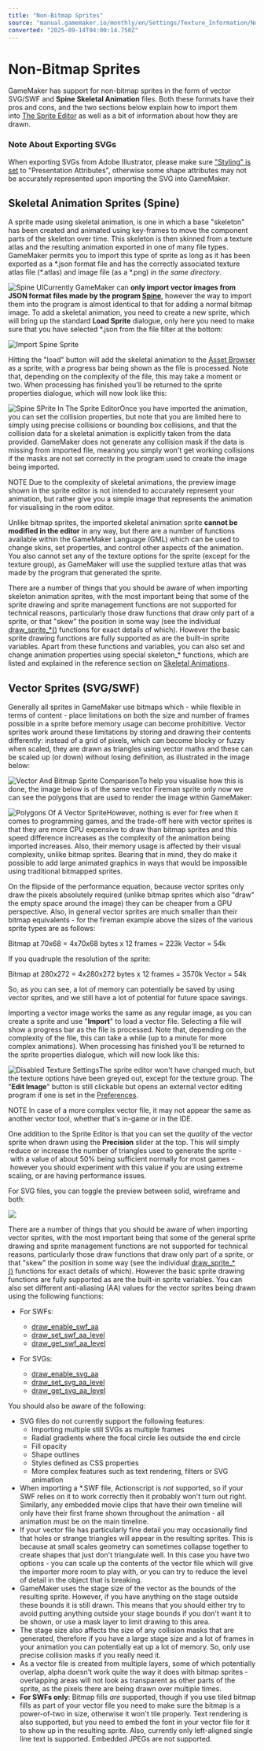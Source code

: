 ```yaml
---
title: "Non-Bitmap Sprites"
source: "manual.gamemaker.io/monthly/en/Settings/Texture_Information/Non-Bitmap_Sprites.htm"
converted: "2025-09-14T04:00:14.750Z"
---
```


# Non-Bitmap Sprites

GameMaker has support for non-bitmap sprites in the form of vector SVG/SWF and **Spine Skeletal Animation** files. Both these formats have their pros and cons, and the two sections below explain how to import them into [The Sprite Editor](../../The_Asset_Editors/Sprites.md) as well as a bit of information about how they are drawn.

### Note About Exporting SVGs

When exporting SVGs from Adobe Illustrator, please make sure ["Styling" is set](http://helpx.adobe.com/illustrator/using/exporting-artwork.html#svg-export-options) to "Presentation Attributes", otherwise some shape attributes may not be accurately represented upon importing the SVG into GameMaker.

## Skeletal Animation Sprites (Spine)

A sprite made using skeletal animation, is one in which a base "skeleton" has been created and animated using key-frames to move the component parts of the skeleton over time. This skeleton is then skinned from a texture atlas and the resulting animation exported in one of many file types. GameMaker permits you to import this type of sprite as long as it has been exported as a \*.json format file and has the correctly associated texture atlas file (\*.atlas) and image file (as a \*.png) _in the same directory_.

![Spine UI](../../assets/Images/Settings/Spine_Example.png)Currently GameMaker can **only import vector images from JSON format files made by the program [Spine](https://esotericsoftware.com/)**, however the way to import them into the program is almost identical to that for adding a normal bitmap image. To add a skeletal animation, you need to create a new sprite, which will bring up the standard **Load Sprite** dialogue, only here you need to make sure that you have selected \*.json from the file filter at the bottom:

![Import Spine Sprite](../../assets/Images/Settings/Spine_Import.png)

Hitting the "load" button will add the skeletal animation to the [Asset Browser](../../Introduction/The_Asset_Browser.md) as a sprite, with a progress bar being shown as the file is processed. Note that, depending on the complexity of the file, this may take a moment or two. When processing has finished you'll be returned to the sprite properties dialogue, which will now look like this:

![Spine SPrite In The Sprite Editor](../../assets/Images/Settings/Spine_OptionsDisabled.png)Once you have imported the animation, you can set the collision properties, but note that you are limited here to simply using precise collisions or bounding box collisions, and that the collision data for a skeletal animation is explicitly taken from the data provided. GameMaker does not generate any collision mask if the data is missing from imported file, meaning you simply won't get working collisions if the masks are not set correctly in the program used to create the image being imported.

NOTE Due to the complexity of skeletal animations, the preview image shown in the sprite editor is not intended to accurately represent your animation, but rather give you a simple image that represents the animation for visualising in the room editor.

Unlike bitmap sprites, the imported skeletal animation sprite **cannot be modified in the editor** in any way, but there are a number of functions available within the GameMaker Language (GML) which can be used to change skins, set properties, and control other aspects of the animation. You also cannot set any of the texture options for the sprite (except for the texture group), as GameMaker will use the supplied texture atlas that was made by the program that generated the sprite.

There are a number of things that you should be aware of when importing skeleton animation sprites, with the most important being that some of the sprite drawing and sprite management functions are not supported for technical reasons, particularly those draw functions that draw only part of a sprite, or that "skew" the position in some way (see the individual [draw\_sprite\_\*()](../../../../../GameMaker_Language/GML_Reference/Drawing/Sprites_And_Tiles/Sprites_And_Tiles.md) functions for exact details of which). However the basic sprite drawing functions are fully supported as are the built-in sprite variables. Apart from these functions and variables, you can also set and change animation properties using special skeleton\_\* functions, which are listed and explained in the reference section on [Skeletal Animations](../../GameMaker_Language/GML_Reference/Asset_Management/Sprites/Skeletal_Animation/Skeletal_Animation.md).

## Vector Sprites (SVG/SWF)

Generally all sprites in GameMaker use bitmaps which - while flexible in terms of content - place limitations on both the size and number of frames possible in a sprite before memory usage can become prohibitive. Vector sprites work around these limitations by storing and drawing their contents differently: instead of a grid of pixels, which can become blocky or fuzzy when scaled, they are drawn as triangles using vector maths and these can be scaled up (or down) without losing definition, as illustrated in the image below:

![Vector And Bitmap Sprite Comparison](../../assets/Images/Settings/Vector_Compare.png)To help you visualise how this is done, the image below is of the same vector Fireman sprite only now we can see the polygons that are used to render the image within GameMaker:

![Polygons Of A Vector Sprite](../../assets/Images/Settings/Vector_Polys.png)However, nothing is ever for free when it comes to programming games, and the trade-off here with vector sprites is that they are more CPU expensive to draw than bitmap sprites and this speed difference increases as the complexity of the animation being imported increases. Also, their memory usage is affected by their visual complexity, unlike bitmap sprites. Bearing that in mind, they do make it possible to add large animated graphics in ways that would be impossible using traditional bitmapped sprites.

On the flipside of the performance equation, because vector sprites only draw the pixels absolutely required (unlike bitmap sprites which also "draw" the empty space around the image) they can be cheaper from a GPU perspective. Also, in general vector sprites are much smaller than their bitmap equivalents - for the fireman example above the sizes of the various sprite types are as follows:

Bitmap at 70x68 = 4x70x68 bytes x 12 frames = 223k
Vector = 54k

If you quadruple the resolution of the sprite:

Bitmap at 280x272 = 4x280x272 bytes x 12 frames = 3570k
Vector = 54k

So, as you can see, a lot of memory can potentially be saved by using vector sprites, and we still have a lot of potential for future space savings.

Importing a vector image works the same as any regular image, as you can create a sprite and use "**Import**" to load a vector file. Selecting a file will show a progress bar as the file is processed. Note that, depending on the complexity of the file, this can take a while (up to a minute for more complex animations). When processing has finished you'll be returned to the sprite properties dialogue, which will now look like this:

![Disabled Texture Settings](../../assets/Images/Settings/Vector_Spine_Disabled_Options.png)The sprite editor won't have changed much, but the texture options have been greyed out, except for the texture group. The "**Edit Image**" button is still clickable but opens an external vector editing program if one is set in the [Preferences](../../Setting_Up_And_Version_Information/IDE_Preferences/General/Paths.md).

NOTE In case of a more complex vector file, it may not appear the same as another vector tool, whether that's in-game or in the IDE.

One addition to the Sprite Editor is that you can set the _quality_ of the vector sprite when drawn using the **Precision** slider at the top. This will simply reduce or increase the number of triangles used to generate the sprite - with a value of about 50% being sufficient normally for most games - however you should experiment with this value if you are using extreme scaling, or are having performance issues.

For SVG files, you can toggle the preview between solid, wireframe and both:

![](../../assets/Images/Asset_Editors/Editor_Sprites_VectorWireframe.png)

There are a number of things that you should be aware of when importing vector sprites, with the most important being that some of the general sprite drawing and sprite management functions are not supported for technical reasons, particularly those draw functions that draw only part of a sprite, or that "skew" the position in some way (see the individual [draw\_sprite\_\*()](../../../../../GameMaker_Language/GML_Reference/Drawing/Sprites_And_Tiles/Sprites_And_Tiles.md) functions for exact details of which). However the basic sprite drawing functions are fully supported as are the built-in sprite variables. You can also set different anti-aliasing (AA) values for the vector sprites being drawn using the following functions:

-   For SWFs:
    -   [draw\_enable\_swf\_aa](../../GameMaker_Language/GML_Reference/Drawing/Sprites_And_Tiles/draw_enable_swf_aa.md)
    -   [draw\_set\_swf\_aa\_level](../../GameMaker_Language/GML_Reference/Drawing/Sprites_And_Tiles/draw_set_swf_aa_level.md)
    -   [draw\_get\_swf\_aa\_level](../../GameMaker_Language/GML_Reference/Drawing/Sprites_And_Tiles/draw_get_swf_aa_level.md)

-   For SVGs:
    -   [draw\_enable\_svg\_aa](../../GameMaker_Language/GML_Reference/Drawing/Sprites_And_Tiles/draw_enable_svg_aa.md)
    -   [draw\_set\_svg\_aa\_level](../../GameMaker_Language/GML_Reference/Drawing/Sprites_And_Tiles/draw_set_svg_aa_level.md)
    -   [draw\_get\_svg\_aa\_level](../../GameMaker_Language/GML_Reference/Drawing/Sprites_And_Tiles/draw_get_svg_aa_level.md)

You should also be aware of the following:

-   SVG files do not currently support the following features:
    -   Importing multiple still SVGs as multiple frames
    -   Radial gradients where the focal circle lies outside the end circle
    -   Fill opacity
    -   Shape outlines
    -   Styles defined as CSS properties
    -   More complex features such as text rendering, filters or SVG animation
-   When importing a \*.SWF file, Actionscript is _not_ supported, so if your SWF relies on it to work correctly then it probably won't turn out right. Similarly, any embedded movie clips that have their own timeline will only have their first frame shown throughout the animation - all animation must be on the main timeline.
-   If your vector file has particularly fine detail you may occasionally find that holes or strange triangles will appear in the resulting sprites. This is because at small scales geometry can sometimes collapse together to create shapes that just don't triangulate well. In this case you have two options - you can scale up the contents of the vector file which will give the importer more room to play with, or you can try to reduce the level of detail in the object that is breaking.
-   GameMaker uses the stage size of the vector as the bounds of the resulting sprite. However, if you have anything on the stage outside these bounds it is still drawn. This means that you should either try to avoid putting anything outside your stage bounds if you don't want it to be shown, or use a mask layer to limit drawing to this area.
-   The stage size also affects the size of any collision masks that are generated, therefore if you have a large stage size and a lot of frames in your animation you can potentially eat up a lot of memory. So, only use precise collision masks if you really need it.
-   As a vector file is created from multiple layers, some of which potentially overlap, alpha doesn't work quite the way it does with bitmap sprites - overlapping areas will not look as transparent as other parts of the sprite, as the pixels there are being drawn over multiple times.
-   **For SWFs only**: Bitmap fills _are_ supported, though if you use tiled bitmap fills as part of your vector file you need to make sure the bitmap is a power-of-two in size, otherwise it won't tile properly. Text rendering is also supported, but you need to embed the font in your vector file for it to show up in the resulting sprite. Also, currently only left-aligned single line text is supported. Embedded JPEGs are not supported.